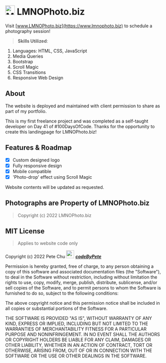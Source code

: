 # <img src='https://www.lmnophoto.biz/pics/mermaid_camera.gif' alt='Mermaid Camera logo' width='30'> LMNOPhoto.biz

Visit [www.LMNOPhoto.biz](https://www.lmnophoto.biz) to schedule a photography session!

>**Skills Utilized**:
<ol>
    <li>Languages: HTML, CSS, JavaScript</li>
    <li>Media Queries</li>
    <li>Bootstrap</li>
    <li>Scroll Magic</li>
    <li>CSS Transitions</li>
    <li>Responsive Web Design</li>
</ol>

## About
The website is deployed and maintained with client permission to share as part of my portfolio.

This is my first freelance project and was completed as a self-taught developer on Day 41 of #100DaysOfCode. Thanks for the opportunity to create this landingpage for LMNOPhoto.biz!

## Features & Roadmap
- [x] Custom designed logo
- [x] Fully responsive design
- [x] Mobile compatible
- [x] 'Photo-drop' effect using Scroll Magic

Website contents will be updated as requested.

## Photographs are Property of LMNOPhoto.biz 

>Copyright (c) 2022 LMNOPhoto.biz 
>
## MIT License 
>Applies to website code only

Copyright (c) 2022 Pete Chu <img src='https://www.codebypete.com/pics/pharma2code_icon.gif' alt='codeByPete logo' width='25'> ***[codeByPete](https://www.codebypete.com/)***

Permission is hereby granted, free of charge, to any person obtaining a copy of this software and associated documentation files (the "Software"), to deal in the Software without restriction, including without limitation the rights to use, copy, modify, merge, publish, distribute, sublicense, and/or sell copies of the Software, and to permit persons to whom the Software is furnished to do so, subject to the following conditions:

The above copyright notice and this permission notice shall be included in all copies or substantial portions of the Software.

THE SOFTWARE IS PROVIDED "AS IS", WITHOUT WARRANTY OF ANY KIND, EXPRESS OR IMPLIED, INCLUDING BUT NOT LIMITED TO THE WARRANTIES OF MERCHANTABILITY FITNESS FOR A PARTICULAR PURPOSE AND NONINFRINGEMENT. IN NO EVENT SHALL THE AUTHORS OR COPYRIGHT HOLDERS BE LIABLE FOR ANY CLAIM, DAMAGES OR OTHER LIABILITY, WHETHER IN AN ACTION OF CONTRACT, TORT OR OTHERWISE, ARISING FROM, OUT OF OR IN CONNECTION WITH THE SOFTWARE OR THE USE OR OTHER DEALINGS IN THE SOFTWARE.

